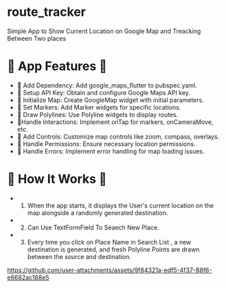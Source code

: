 # route_tracker
Simple App to Show Current Location on Google Map and Treacking Between Two places


# 🌟 App Features 🌟
 - 📍 Add Dependency: Add google_maps_flutter to pubspec.yaml.
 - 📍 Setup API Key: Obtain and configure Google Maps API key.
 - 📍 Initialize Map: Create GoogleMap widget with initial parameters.
 - 📍 Set Markers: Add Marker widgets for specific locations.
 - 📍 Draw Polylines: Use Polyline widgets to display routes.
 - 📍Handle Interactions: Implement onTap for markers, onCameraMove, etc.
 - 📍 Add Controls: Customize map controls like zoom, compass, overlays.
 - 📍 Handle Permissions: Ensure necessary location permissions.
 - 📍 Handle Errors: Implement error handling for map loading issues.


# 📱 How It Works 📱
- 1) When the app starts, it displays the User's current location on the map alongside a randomly generated destination.
- 2) Can Use TextFormField To Seaech New Place.
- 3) Every time you click on Place Name in Search List , a new destination is generated, and fresh Polyline Points are drawn between the source and destination.


https://github.com/user-attachments/assets/9f84321a-edf5-4f37-88f6-e6682ac188e5

